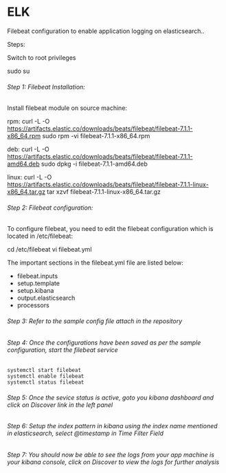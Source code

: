 # ELK

Filebeat configuration to enable application logging on elasticsearch..

Steps:

Switch to root privileges

  sudo su

###### Step 1: Filebeat Installation:

Install filebeat module on source machine:
  
rpm:
curl -L -O https://artifacts.elastic.co/downloads/beats/filebeat/filebeat-7.1.1-x86_64.rpm
sudo rpm -vi filebeat-7.1.1-x86_64.rpm

deb:
curl -L -O https://artifacts.elastic.co/downloads/beats/filebeat/filebeat-7.1.1-amd64.deb
sudo dpkg -i filebeat-7.1.1-amd64.deb

linux:
curl -L -O https://artifacts.elastic.co/downloads/beats/filebeat/filebeat-7.1.1-linux-x86_64.tar.gz
tar xzvf filebeat-7.1.1-linux-x86_64.tar.gz
  
###### Step 2: Filebeat configuration:
 
To configure filebeat, you need to edit the filebeat configuration which is located in /etc/filebeat:
 
 cd /etc/filebeat
 vi filebeat.yml
   
 The important sections in the filebeat.yml file are listed below:
 - filebeat.inputs
 - setup.template
 - setup.kibana
 - output.elasticsearch
 - processors
      
###### Step 3: Refer to the sample config file attach in the repository
  
  
###### Step 4: Once the configurations have been saved as per the sample configuration, start the filebeat service
  
    systemctl start filebeat
    systemctl enable filebeat
    systemctl status filebeat
  
###### Step 5: Once the sevice status is active, goto you kibana dashboard and click on Discover link in the left panel


###### Step 6: Setup the index pattern in kibana using the index name mentioned in elasticsearch, select @timestamp in Time Filter Field


###### Step 7: You should now be able to see the logs from your app machine is your kibana console, click on Discover to view the logs for further analysis
